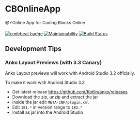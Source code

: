 # CBOnlineApp
😎⚡️Online App for Coding Blocks Online

[![codebeat badge](https://codebeat.co/badges/29c4e81e-f936-47a5-8d9f-2ac15cd9b13d)](https://codebeat.co/projects/github-com-coding-blocks-cbonlineapp-development)
[![Maintainability](https://api.codeclimate.com/v1/badges/fb21e9bcd76c6905d68f/maintainability)](https://codeclimate.com/github/coding-blocks/CBOnlineApp/maintainability)
[![Build Status](https://travis-ci.org/coding-blocks/CBOnlineApp.svg?branch=development)](https://travis-ci.org/coding-blocks/CBOnlineApp)

## Development Tips

### Anko Layout Previews (with 3.3 Canary)
Anko Layout previews will work with Android Studio 3.2 officially.

To make it work with Android Studio 3.3

 - Get latest release https://github.com/Kotlin/anko/releases
 - Download the zip, unzip and extract the jar
 - Inside the jar edit `META-INF/plugin.xml`
 - Edit `181.*` in version range to `182.*`
 - Install as jar into the Android Studio

